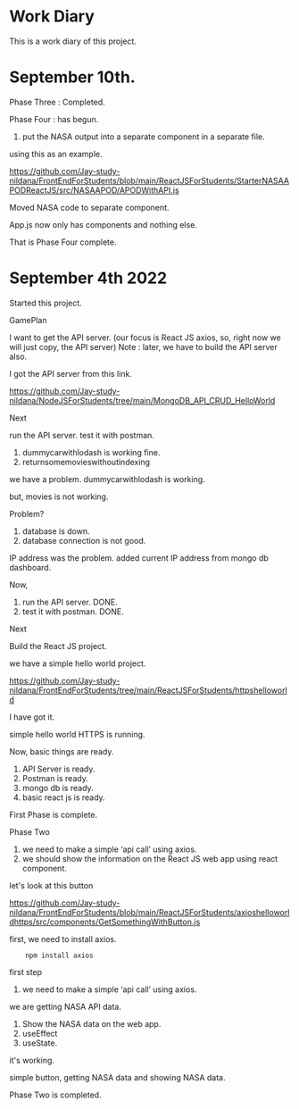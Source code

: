 # Work Diary

This is a work diary of this project. 

# September 10th. 

Phase Three : Completed. 

Phase Four : has begun. 

1. put the NASA output into a separate component in a separate file.  

using this as an example. 

https://github.com/Jay-study-nildana/FrontEndForStudents/blob/main/ReactJSForStudents/StarterNASAAPODReactJS/src/NASAAPOD/APODWithAPI.js

Moved NASA code to separate component. 

App.js now only has components and nothing else. 

That is Phase Four complete. 


# September 4th 2022

Started this project. 

GamePlan 

I want to get the API server. (our focus is React JS axios, so, right now we will just copy, the API server)
Note : later, we have to build the API server also. 

I got the API server from this link. 

https://github.com/Jay-study-nildana/NodeJSForStudents/tree/main/MongoDB_API_CRUD_HelloWorld

Next 

run the API server. 
test it with postman. 

1. dummycarwithlodash is working fine. 
1. returnsomemovieswithoutindexing 

we have a problem. dummycarwithlodash is working. 

but, movies is not working. 

Problem?

1. database is down. 
1. database connection is not good. 

IP address was the problem. 
added current IP address from mongo db dashboard. 

Now, 

1. run the API server. DONE.
1. test it with postman. DONE.

Next 

Build the React JS project. 

we have a simple hello world project.

https://github.com/Jay-study-nildana/FrontEndForStudents/tree/main/ReactJSForStudents/httpshelloworld

I have got it. 

simple hello world HTTPS is running. 

Now, basic things are ready. 

1. API Server is ready. 
1. Postman is ready. 
1. mongo db is ready.
1. basic react js is ready.

First Phase is complete. 

Phase Two

1. we need to make a simple ‘api call’ using axios.
1. we should show the information on the React JS web app using react component.

let's look at this button 

https://github.com/Jay-study-nildana/FrontEndForStudents/blob/main/ReactJSForStudents/axioshelloworldhttps/src/components/GetSomethingWithButton.js

first, we need to install axios. 

```
    npm install axios
```

first step 

1. we need to make a simple ‘api call’ using axios.

we are getting NASA API data. 

1. Show the NASA data on the web app. 
1. useEffect
1. useState. 


it's working. 

simple button, getting NASA data and showing NASA data. 

Phase Two is completed. 